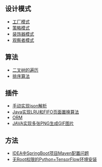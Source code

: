 ## 设计模式

- [工厂模式](https://github.com/guangxush/DesignPatterns/tree/master/src/factory)
- [策略模式](https://github.com/guangxush/DesignPatterns/tree/master/src/strategy)
- [装饰器模式](https://github.com/guangxush/DesignPatterns/tree/master/src/decorator)
- [观察者模式](https://github.com/guangxush/DesignPatterns/tree/master/src/observer)

## 算法

- [二叉树的遍历]()
- [排序算法]()


## 插件

- [手动实现json解析](https://github.com/guangxush/wheel/tree/master/JSONParse/src)
- [Java实现LRU和FIFO页面置换算法](https://github.com/guangxush/wheel/tree/master/PageReplace/src)
- [ORM](https://github.com/guangxush/wheel/tree/master/ORM)
- [JAVA实现多张PNG生成GIF图片](https://github.com/guangxush/GenerateGIF)


## 方法

- [IDEA中SpringBoot项目Maven配置问题]()
- [无Root权限的Python+TensorFlow环境安装]()